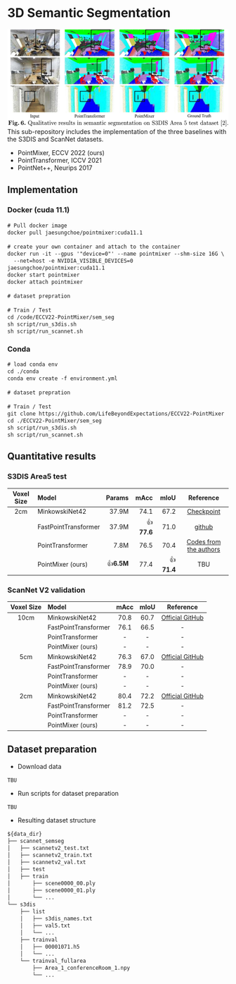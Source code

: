 # 3D Semantic Segmentation 
<img src="./fig/semseg.JPG" width="534" height="222"> <br/>
This sub-repository includes the implementation of the three baselines with the S3DIS and ScanNet datasets.
- PointMixer, ECCV 2022 (ours)
- PointTransformer, ICCV 2021 
- PointNet++, Neurips 2017

## Implementation
### Docker (cuda 11.1)
```
# Pull docker image
docker pull jaesungchoe/pointmixer:cuda11.1

# create your own container and attach to the container
docker run -it --gpus '"device=0"' --name pointmixer --shm-size 16G \
  --net=host -e NVIDIA_VISIBLE_DEVICES=0 jaesungchoe/pointmixer:cuda11.1
docker start pointmixer
docker attach pointmixer

# dataset prepration 

# Train / Test
cd /code/ECCV22-PointMixer/sem_seg
sh script/run_s3dis.sh 
sh script/run_scannet.sh 
```
### Conda
```
# load conda env
cd ./conda
conda env create -f environment.yml

# dataset prepration 

# Train / Test
git clone https://github.com/LifeBeyondExpectations/ECCV22-PointMixer
cd ./ECCV22-PointMixer/sem_seg
sh script/run_s3dis.sh 
sh script/run_scannet.sh 
```

## Quantitative results
### S3DIS Area5 test
| Voxel Size | Model                |       Params |         mAcc |         mIoU | Reference |
|:----------:|:---------------------|-------------:|-------------:|-------------:|:---------:|
|        2cm | MinkowskiNet42       |        37.9M |         74.1 |         67.2 | [Checkpoint](https://postechackr-my.sharepoint.com/:u:/g/personal/p0125ch_postech_ac_kr/EZcO0DH6QeNGgIwGFZsmL-4BAlikmHAHlBs4JBcS5XfpVQ?download=1) |
|            | FastPointTransformer |        37.9M | :+1:**77.6** |         71.0 | [github](https://github.com/POSTECH-CVLab/FastPointTransformer) |
|            | PointTransformer     |         7.8M |         76.5 |         70.4 | [Codes from the authors](https://github.com/POSTECH-CVLab/point-transformer) |
|            | PointMixer (ours)    | :+1:**6.5M** |         77.4 | :+1:**71.4** | TBU |

### ScanNet V2 validation
| Voxel Size | Model                | mAcc | mIoU | Reference |
|:----------:|:---------------------|:----:|:----:|:---------:|
|       10cm | MinkowskiNet42       | 70.8 | 60.7 | [Official GitHub](https://github.com/chrischoy/SpatioTemporalSegmentation) |
|            | FastPointTransformer | 76.1 | 66.5 | - |
|            | PointTransformer     |    - |    - | - |
|            | PointMixer (ours)    |    - |    - | - |
|        5cm | MinkowskiNet42       | 76.3 | 67.0 | [Official GitHub](https://github.com/chrischoy/SpatioTemporalSegmentation) |
|            | FastPointTransformer | 78.9 | 70.0 | - |
|            | PointTransformer     |    - |    - | - |
|            | PointMixer (ours)    |    - |    - | - |
|        2cm | MinkowskiNet42       | 80.4 | 72.2 | [Official GitHub](https://github.com/chrischoy/SpatioTemporalSegmentation) |
|            | FastPointTransformer | 81.2 | 72.5 | - |
|            | PointTransformer     |    - |    - | - |
|            | PointMixer (ours)    |    - |    - | - |

## Dataset preparation
- Download data
```
TBU
```
- Run scripts for dataset preparation
```
TBU
```
- Resulting dataset structure
```
${data_dir}
├── scannet_semseg
│   ├── scannetv2_test.txt
│   ├── scannetv2_train.txt
│   ├── scannetv2_val.txt
│   ├── test
│   ├── train
│       ├── scene0000_00.ply
│       ├── scene0000_01.ply
│       └── ...
└── s3dis
    ├── list
    │   ├── s3dis_names.txt
    │   ├── val5.txt
    │   └── ...
    ├── trainval
    │   ├── 00001071.h5
    │   └── ...
    └── trainval_fullarea
        ├── Area_1_conferenceRoom_1.npy
        └── ...
```
